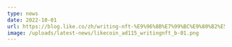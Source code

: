 ```yaml
---
type: news
date: 2022-10-01
url: https://blog.like.co/zh/writing-nft-%E9%96%8B%E7%99%BC%E9%80%B2%E5%BA%A6%E6%9B%B4%E6%96%B0-831/
image: /uploads/latest-news/likecoin_ad115_writingnft_b-01.png
---
```

